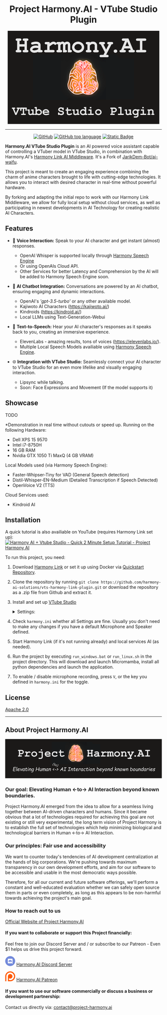 <h1 align="center"> Project Harmony.AI - VTube Studio Plugin </h1>
<div align="center">
  <img src="https://github.com/harmony-ai-solutions/vts-harmony-link-plugin/blob/master/docs/images/vts-plugin.png" alt="Harmony AI VTS Plugin Logo">
</div>

---

<div align="center">
  
<a href="/LICENSE">![GitHub](https://img.shields.io/github/license/harmony-ai-solutions/vts-harmony-link-plugin)</a>
<a href="">![GitHub top language](https://img.shields.io/github/languages/top/harmony-ai-solutions/vts-harmony-link-plugin)</a>
<a href="">![Static Badge](https://img.shields.io/badge/VTS%20-%20Plugin%20-%20orange)</a>

</div>

**Harmony.AI VTube Studio Plugin** is an AI powered voice assistant capable of controlling a VTuber model
in VTube Studio, in combination with Harmony.AI's [Harmony Link AI Middleware](https://project-harmony.ai/technology/). 
It's a Fork of [JarikDem-Bot/ai-waifu](https://github.com/JarikDem-Bot/ai-waifu).

This project is meant to create an engaging experience combining the charm of anime characters brought to life with cutting-edge technologies.
It allows you to interact with desired character in real-time without powerful hardware.

By forking and adapting the initial repo to work with our Harmony Link Middleware, we allow for fully local setup without cloud services,
as well as participating in newest developments in AI Technology for creating realistic AI Characters.

## Features

- 🎤 **Voice Interaction:** Speak to your AI character and get instant (almost) responses.
    - OpenAI Whisper is supported locally through [Harmony Speech Engine](https://github.com/harmony-ai-solutions/harmony-speech-engine)
    - Or using OpenAIs Cloud API.
    - Other Services for better Latency and Comprehension by the AI will be added to Harmony Speech Engine soon.

- 🤖 **AI Chatbot Integration:** Conversations are powered by an AI chatbot, ensuring engaging and dynamic interactions.
    - OpenAI's *'gpt-3.5-turbo'* or any other available model.
    - Kajiwoto AI Characters (https://kajiwoto.ai/)
    - Kindroids (https://kindroid.ai/)
    - Local LLMs using Text-Generation-Webui    

- 📢 **Text-to-Speech:** Hear your AI character's responses as it speaks back to you, creating an immersive experience.
    - ElevenLabs - amazing results, tons of voices (https://elevenlabs.io/).
    - Multiple Local Speech Models availiable using [Harmony Speech Engine](https://github.com/harmony-ai-solutions/harmony-speech-engine). 

- 🌐 **Integration with VTube Studio:** Seamlessly connect your AI character to VTube Studio for an even more lifelike and visually engaging interaction.
    - Lipsync while talking.
    - Soon: Face Expressions and Movement (If the model supports it)


## Showcase
TODO

*Demonstration in real time without cutouts or speed up. Running on the following Hardware:

- Dell XPS 15 9570
- Intel i7-8750H
- 16 GB RAM
- Nvidia GTX 1050 Ti MaxQ (4 GB VRAM)

Local Models used (via Harmony Speech Engine):
- Faster-Whipser-Tiny for VAD (General Speech detection)
- Distil-Whisper-EN-Medium (Detailed Transcription if Speech Detected)
- OpenVoice V2 (TTS)

Cloud Services used:
- Kindroid AI

## Installation
A quick tutorial is also availiable on YouTube (requires Harmony Link set up):
[![Harmony AI + Vtube Studio - Quick 2 Minute Setup Tutorial - Project Harmony AI](https://img.youtube.com/vi/WHRxJ-EN3v4/0.jpg)](https://www.youtube.com/watch?v=WHRxJ-EN3v4)

To run this project, you need:
1. Download [Harmony Link](https://project-harmony.ai/technology/) or set it up using Docker via [Quickstart Repository](https://github.com/harmony-ai-solutions/quickstart).
2. Clone the repository by running `git clone https://github.com/harmony-ai-solutions/vts-harmony-link-plugin.git` or download the repository as a .zip file from Github and extract it. 
3. Install and set up [VTube Studio](https://store.steampowered.com/app/1325860/VTube_Studio/)
    <details>
      <summary>Settings: </summary>
      
      - Tick the Checkbox to `Start API (allow plugins)`:
        ![Enable API in VTS](docs/images/vts-api-enable.PNG)
   
      - Once you start the Plugin later, allow the connection:
        ![Allow Plugin Connection](docs/images/vts-allow-plugin.PNG)
    </details>
4. Check `harmony.ini` whether all Settings are fine. Usually you don't need to make any changes if you have a default Microphone and Speaker defined.
5. Start Harmony Link (if it's not running already) and local services AI (as needed).
6. Run the project by executing `run_windows.bat` or `run_linux.sh` in the project directory. This will download and launch Micromamba, install all python dependencies and launch the application.
7. To enable / disable microphone recording, press `V`, or the key you defined in `harmony.ini` for the toggle.

## License

[Apache 2.0](/LICENSE)


---

## About Project Harmony.AI
![Project Harmony.AI](docs/images/Harmony-Main-Banner-200px.png)
### Our goal: Elevating Human <-to-> AI Interaction beyond known boundaries.
Project Harmony.AI emerged from the idea to allow for a seamless living together between AI-driven characters and humans.
Since it became obvious that a lot of technologies required for achieving this goal are not existing or still very experimental,
the long term vision of Project Harmony is to establish the full set of technologies which help minimizing biological and
technological barriers in Human <-to-> AI Interaction.

### Our principles: Fair use and accessibility
We want to counter today's tendencies of AI development centralization at the hands of big
corporations. We're pushing towards maximum transparency in our own development efforts, and aim for our software to be
accessible and usable in the most democratic ways possible.

Therefore, for all our current and future software offerings, we'll perform a constant and well-educated evaluation whether
we can safely open source them in parts or even completely, as long as this appears to be non-harmful towards achieving
the project's main goal.

### How to reach out to us

[Official Website of Project Harmony.AI](https://project-harmony.ai/)

#### If you want to collaborate or support this Project financially:

Feel free to join our Discord Server and / or subscribe to our Patreon - Even $1 helps us drive this project forward.

![Harmony.AI Discord Server](docs/images/discord32.png) [Harmony.AI Discord Server](https://discord.gg/f6RQyhNPX8)

![Harmony.AI Discord Server](docs/images/patreon32.png) [Harmony.AI Patreon](https://patreon.com/harmony_ai)

#### If you want to use our software commercially or discuss a business or development partnership:

Contact us directly via: [contact@project-harmony.ai](mailto:contact@project-harmony.ai)